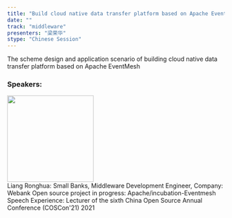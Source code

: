 ```yaml
---
title: "Build cloud native data transfer platform based on Apache EventMesh"
date: "" 
track: "middleware"
presenters: "梁荣华"
stype: "Chinese Session"
---
```

The scheme design and application scenario of building cloud native data transfer platform based on Apache EventMesh
 ### Speakers: 
 <img src="images/speaker/1087.png" width="200" /><br>Liang Ronghua: Small Banks, Middleware Development Engineer, Company: Webank
Open source project in progress: Apache/incubation-Eventmesh
Speech Experience: Lecturer of the sixth China Open Source Annual Conference (COSCon'21) 2021
 